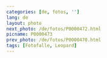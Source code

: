 ```yaml
---
categories: [de, fotos, '']
lang: de
layout: photo
next_photo: /de/fotos/P0000472.html
picname: P0000473
prev_photo: /de/fotos/P0000470.html
tags: [Fotofalle, Leopard]
---
```

